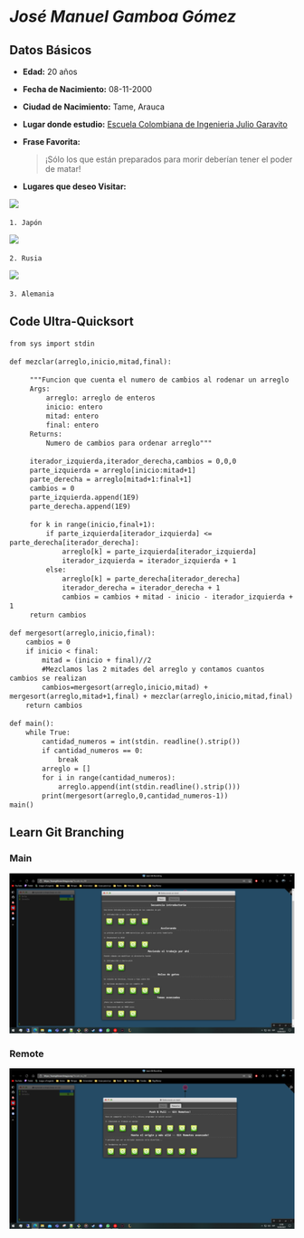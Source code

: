 # **_José Manuel Gamboa Gómez_**

## Datos Básicos

+ **Edad:** 20 años

+ **Fecha de Nacimiento:** 08-11-2000

+ **Ciudad de Nacimiento:** Tame, Arauca

+ **Lugar donde estudio:** [Escuela Colombiana de Ingenieria Julio Garavito](https://www.escuelaing.edu.co/es/)  

+ **Frase Favorita:**

   > ¡Sólo los que están preparados para morir deberían tener el poder de matar!

+ **Lugares que deseo Visitar:**

![](https://media.istockphoto.com/photos/aerial-view-of-tokyo-cityscape-with-fuji-mountain-in-japan-picture-id1131743616?k=6&m=1131743616&s=612x612&w=0&h=9NMsEs972mKE1QS1eDkN7I_nMoYyfLk_N9gtmvB07kc=)
   
    1. Japón  
   
![](https://canalhistoria.es/wp-content/uploads/2018/06/rusia.jpg)
   
    2. Rusia  
   
![](https://www.deutschland.de/sites/default/files/styles/crop_cover_top/public/media/image/Spezialseite_Pillarpage_Wegweiser_20102020_0.jpg?itok=E6U8K_KV)
   
    3. Alemania  

## **Code Ultra-Quicksort**  


	from sys import stdin
	
	def mezclar(arreglo,inicio,mitad,final):
	
		 """Funcion que cuenta el numero de cambios al rodenar un arreglo
		 Args:
			 arreglo: arreglo de enteros
			 inicio: entero
			 mitad: entero
			 final: entero
		 Returns:
			 Numero de cambios para ordenar arreglo"""
			 
		 iterador_izquierda,iterador_derecha,cambios = 0,0,0
		 parte_izquierda = arreglo[inicio:mitad+1]
		 parte_derecha = arreglo[mitad+1:final+1]
		 cambios = 0
		 parte_izquierda.append(1E9)
		 parte_derecha.append(1E9)  
		 
		 for k in range(inicio,final+1):
			 if parte_izquierda[iterador_izquierda] <= parte_derecha[iterador_derecha]:
				 arreglo[k] = parte_izquierda[iterador_izquierda]
				 iterador_izquierda = iterador_izquierda + 1
			 else:
				 arreglo[k] = parte_derecha[iterador_derecha]
				 iterador_derecha = iterador_derecha + 1
				 cambios = cambios + mitad - inicio - iterador_izquierda + 1
		 return cambios

	def mergesort(arreglo,inicio,final):
		cambios = 0
		if inicio < final:
			mitad = (inicio + final)//2
			#Mezclamos las 2 mitades del arreglo y contamos cuantos cambios se realizan
			cambios=mergesort(arreglo,inicio,mitad) + mergesort(arreglo,mitad+1,final) + mezclar(arreglo,inicio,mitad,final)
		return cambios

	def main():
		while True:
			cantidad_numeros = int(stdin. readline().strip())
			if cantidad_numeros == 0:
				break
			arreglo = []
			for i in range(cantidad_numeros):
				arreglo.append(int(stdin.readline().strip()))
			print(mergesort(arreglo,0,cantidad_numeros-1))        
	main()
	
## Learn Git Branching

### Main

![](https://github.com/Pokecris200/Laboratorio1CVDS/blob/master/Jose/Main%20completo.PNG)

### Remote

![](https://github.com/Pokecris200/Laboratorio1CVDS/blob/master/Jose/Remote%20completo.PNG)